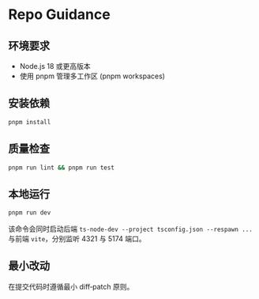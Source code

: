 # Repo Guidance

## 环境要求
- Node.js 18 或更高版本
- 使用 pnpm 管理多工作区 (pnpm workspaces)

## 安装依赖
```bash
pnpm install
```

## 质量检查
```bash
pnpm run lint && pnpm run test
```

## 本地运行
```bash
pnpm run dev
```
该命令会同时启动后端 `ts-node-dev --project tsconfig.json --respawn ...` 与前端 `vite`，分别监听 4321 与 5174 端口。

## 最小改动
在提交代码时遵循最小 diff‑patch 原则。

